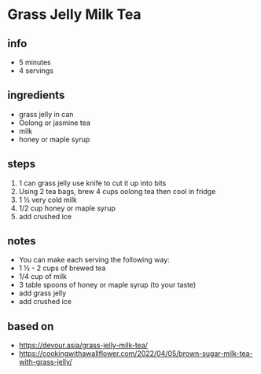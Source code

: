 # Grass Jelly Milk Tea

## info  
* 5 minutes 
* 4 servings  

## ingredients
* grass jelly in can
* Oolong or jasmine tea
* milk
* honey or maple syrup

## steps  
1. 1 can grass jelly use knife to cut it up into bits
2. Using 2 tea bags, brew 4 cups oolong tea then cool in fridge
3. 1 ½ very cold milk
4. 1/2 cup honey or maple syrup
5. add crushed ice

## notes  
*  You can make each serving the following way:
*  1 ½ - 2 cups of brewed tea
*  1/4 cup of milk
*  3 table spoons of honey or maple syrup (to your taste)
*  add grass jelly
*  add crushed ice

## based on  
*  https://devour.asia/grass-jelly-milk-tea/
*  https://cookingwithawallflower.com/2022/04/05/brown-sugar-milk-tea-with-grass-jelly/

